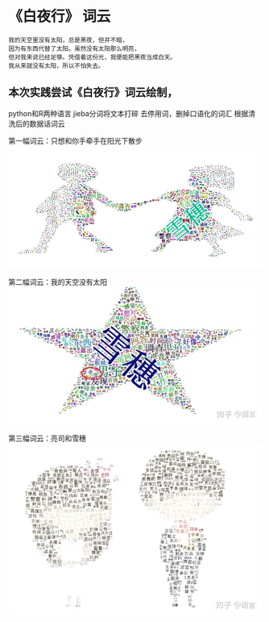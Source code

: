 # 《白夜行》 词云
    我的天空里没有太阳，总是黑夜，但并不暗，
    因为有东西代替了太阳。虽然没有太阳那么明亮，
    但对我来说已经足够。凭借着这份光，我便能把黑夜当成白天。
    我从来就没有太阳，所以不怕失去。


## 本次实践尝试《白夜行》词云绘制，
python和R两种语言
jieba分词将文本打碎
去停用词，删掉口语化的词汇
根据清洗后的数据话词云

第一幅词云：只想和你手牵手在阳光下散步
![pic1](https://github.com/xuganghuhu/Worcloud/blob/master/result1.jpg)

第二幅词云：我的天空没有太阳
![pic1](https://github.com/xuganghuhu/Worcloud/blob/master/result2.jpg)

第三幅词云：亮司和雪穗
![pic1](https://github.com/xuganghuhu/Worcloud/blob/master/result3.jpg)
